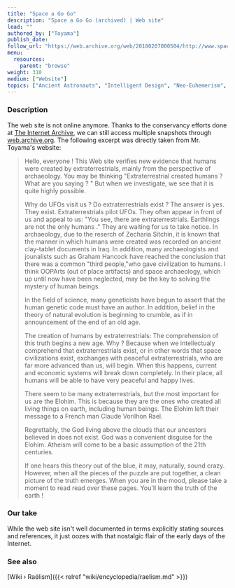 ```yaml
---
title: "Space a Go Go"
description: "Space a Go Go (archived) | Web site"
lead: ""
authored_by: ["Toyama"]
publish_date:
follow_url: "https://web.archive.org/web/20180207000504/http://www.spaceagogo.com/index.html"
menu:
  resources:
    parent: "browse"
weight: 310
medium: ["Website"]
topics: ["Ancient Astronauts", "Intelligent Design", "Neo-Euhemerism", "Pyramids", "Raëlism"]
---
```


### Description

The web site is not online anymore. Thanks to the conservancy efforts done at [The Internet Archive](https://archive.org/), we can still access multiple snapshots through [web.archive.org](https://web.archive.org/web/20180207000504/http://www.spaceagogo.com/index.html). The following excerpt was directly taken from Mr. Toyama's website:

> Hello, everyone ! This Web site verifies new evidence that humans were created by extraterrestrials, mainly from the perspective of archaeology. You may be thinking "Extraterrestrial created humans ? What are you saying ? " But when we investigate, we see that it is quite highly possible.
>
> Why do UFOs visit us ? Do extraterrestrials exist ? The answer is yes. They exist. Extraterrestrials pilot UFOs. They often appear in front of us and appeal to us: "You see, there are extraterrestrials. Earthlings are not the only humans ." They are waiting for us to take notice. In archaeology, due to the reserch of Zecharia Sitchin, it is known that the manner in which humans were created was recorded on ancient clay-tablet documents in Iraq. In addition, many archaeologists and jounalists such as Graham Hancock have reached the conclusion that there was a common "third people,"who gave civilization to humans. I think OOPArts (out of place artifacts) and space archaeology, which up until now have been neglected, may be the key to solving the mystery of human beings.
>
> In the field of science, many geneticists have begun to assert that the human genetic code must have an author. In addition, belief in the theory of natural evolution is beginning to crumble, as if in announcement of the end of an old age.
>
> The creation of humans by extraterrestrials: The comprehension of this truth begins a new age. Why ? Because when we intellectualy comprehend that extraterrestrials exist, or in other words that space civilizations exist, exchanges with peaceful extraterrestrials, who are far more advanced than us, will begin. When this happens, current and economic systems will break down completely. In their place, all humans will be able to have very peaceful and happy lives.
>
> There seem to be many extraterrestrials, but the most important for us are the Elohim. This is because they are the ones who created all living things on earth, including human beings. The Elohim left their message to a French man Claude Vorilhon Rael.
>
> Regrettably, the God living above the clouds that our ancestors believed in does not exist. God was a convenient disguise for the Elohim. Atheism will come to be a basic assumption of the 21th centuries.
>
> If one hears this theory out of the blue, it may, naturally, sound crazy. However, when all the pieces of the puzzle are put together, a clean picture of the truth emerges. When you are in the mood, please take a moment to read read over these pages. You'll learn the truth of the earth !

### Our take

While the web site isn't well documented in terms explicitly stating sources and references, it just oozes with that nostalgic flair of the early days of the Internet.

### See also

[Wiki › Raëlism]({{< relref "wiki/encyclopedia/raelism.md" >}})</br>
